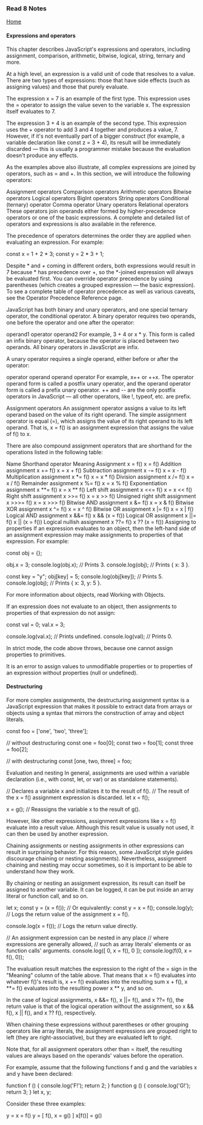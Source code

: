 ### Read 8 Notes

[Home](README.md)

#### Expressions and operators

This chapter describes JavaScript's expressions and operators, including assignment, comparison, arithmetic, bitwise, logical, string, ternary and more.

At a high level, an expression is a valid unit of code that resolves to a value. There are two types of expressions: those that have side effects (such as assigning values) and those that purely evaluate.

The expression x = 7 is an example of the first type. This expression uses the = operator to assign the value seven to the variable x. The expression itself evaluates to 7.

The expression 3 + 4 is an example of the second type. This expression uses the + operator to add 3 and 4 together and produces a value, 7. However, if it's not eventually part of a bigger construct (for example, a variable declaration like const z = 3 + 4), its result will be immediately discarded — this is usually a programmer mistake because the evaluation doesn't produce any effects.

As the examples above also illustrate, all complex expressions are joined by operators, such as = and +. In this section, we will introduce the following operators:

Assignment operators
Comparison operators
Arithmetic operators
Bitwise operators
Logical operators
BigInt operators
String operators
Conditional (ternary) operator
Comma operator
Unary operators
Relational operators
These operators join operands either formed by higher-precedence operators or one of the basic expressions. A complete and detailed list of operators and expressions is also available in the reference.

The precedence of operators determines the order they are applied when evaluating an expression. For example:

const x = 1 + 2 * 3;
const y = 2 * 3 + 1;

Despite * and + coming in different orders, both expressions would result in 7 because * has precedence over +, so the *-joined expression will always be evaluated first. You can override operator precedence by using parentheses (which creates a grouped expression — the basic expression). To see a complete table of operator precedence as well as various caveats, see the Operator Precedence Reference page.

JavaScript has both binary and unary operators, and one special ternary operator, the conditional operator. A binary operator requires two operands, one before the operator and one after the operator:

operand1 operator operand2
For example, 3 + 4 or x * y. This form is called an infix binary operator, because the operator is placed between two operands. All binary operators in JavaScript are infix.

A unary operator requires a single operand, either before or after the operator:

operator operand
operand operator
For example, x++ or ++x. The operator operand form is called a postfix unary operator, and the operand operator form is called a prefix unary operator. ++ and -- are the only postfix operators in JavaScript — all other operators, like !, typeof, etc. are prefix.

Assignment operators
An assignment operator assigns a value to its left operand based on the value of its right operand. The simple assignment operator is equal (=), which assigns the value of its right operand to its left operand. That is, x = f() is an assignment expression that assigns the value of f() to x.

There are also compound assignment operators that are shorthand for the operations listed in the following table:

Name	Shorthand operator	Meaning
Assignment	x = f()	x = f()
Addition assignment	x += f()	x = x + f()
Subtraction assignment	x -= f()	x = x - f()
Multiplication assignment	x *= f()	x = x * f()
Division assignment	x /= f()	x = x / f()
Remainder assignment	x %= f()	x = x % f()
Exponentiation assignment	x **= f()	x = x ** f()
Left shift assignment	x <<= f()	x = x << f()
Right shift assignment	x >>= f()	x = x >> f()
Unsigned right shift assignment	x >>>= f()	x = x >>> f()
Bitwise AND assignment	x &= f()	x = x & f()
Bitwise XOR assignment	x ^= f()	x = x ^ f()
Bitwise OR assignment	x |= f()	x = x | f()
Logical AND assignment	x &&= f()	x && (x = f())
Logical OR assignment	x ||= f()	x || (x = f())
Logical nullish assignment	x ??= f()	x ?? (x = f())
Assigning to properties
If an expression evaluates to an object, then the left-hand side of an assignment expression may make assignments to properties of that expression. For example:

const obj = {};

obj.x = 3;
console.log(obj.x); // Prints 3.
console.log(obj); // Prints { x: 3 }.

const key = "y";
obj[key] = 5;
console.log(obj[key]); // Prints 5.
console.log(obj); // Prints { x: 3, y: 5 }.

For more information about objects, read Working with Objects.

If an expression does not evaluate to an object, then assignments to properties of that expression do not assign:

const val = 0;
val.x = 3;

console.log(val.x); // Prints undefined.
console.log(val); // Prints 0.

In strict mode, the code above throws, because one cannot assign properties to primitives.

It is an error to assign values to unmodifiable properties or to properties of an expression without properties (null or undefined).

#### Destructuring
For more complex assignments, the destructuring assignment syntax is a JavaScript expression that makes it possible to extract data from arrays or objects using a syntax that mirrors the construction of array and object literals.

const foo = ['one', 'two', 'three'];

// without destructuring
const one   = foo[0];
const two   = foo[1];
const three = foo[2];

// with destructuring
const [one, two, three] = foo;

Evaluation and nesting
In general, assignments are used within a variable declaration (i.e., with const, let, or var) or as standalone statements).

// Declares a variable x and initializes it to the result of f().
// The result of the x = f() assignment expression is discarded.
let x = f();

x = g(); // Reassigns the variable x to the result of g().

However, like other expressions, assignment expressions like x = f() evaluate into a result value. Although this result value is usually not used, it can then be used by another expression.

Chaining assignments or nesting assignments in other expressions can result in surprising behavior. For this reason, some JavaScript style guides discourage chaining or nesting assignments). Nevertheless, assignment chaining and nesting may occur sometimes, so it is important to be able to understand how they work.

By chaining or nesting an assignment expression, its result can itself be assigned to another variable. It can be logged, it can be put inside an array literal or function call, and so on.

let x;
const y = (x = f()); // Or equivalently: const y = x = f();
console.log(y); // Logs the return value of the assignment x = f().

console.log(x = f()); // Logs the return value directly.

// An assignment expression can be nested in any place
// where expressions are generally allowed,
// such as array literals' elements or as function calls' arguments.
console.log([ 0, x = f(), 0 ]);
console.log(f(0, x = f(), 0));

The evaluation result matches the expression to the right of the = sign in the "Meaning" column of the table above. That means that x = f() evaluates into whatever f()'s result is, x += f() evaluates into the resulting sum x + f(), x **= f() evaluates into the resulting power x ** y, and so on.

In the case of logical assignments, x &&= f(), x ||= f(), and x ??= f(), the return value is that of the logical operation without the assignment, so x && f(), x || f(), and x ?? f(), respectively.

When chaining these expressions without parentheses or other grouping operators like array literals, the assignment expressions are grouped right to left (they are right-associative), but they are evaluated left to right.

Note that, for all assignment operators other than = itself, the resulting values are always based on the operands' values before the operation.

For example, assume that the following functions f and g and the variables x and y have been declared:

function f () {
  console.log('F!');
  return 2;
}
function g () {
  console.log('G!');
  return 3;
}
let x, y;

Consider these three examples:

y = x = f()
y = [ f(), x = g() ]
x[f()] = g()